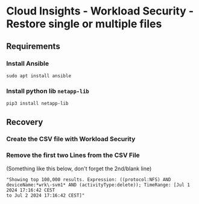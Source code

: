 # Cloud Insights - Workload Security - Restore single or multiple files

## Requirements

### Install Ansible

`sudo apt install ansible`

### Install python lib `netapp-lib`

`pip3 install netapp-lib`

## Recovery

### Create the CSV file with Workload Security

### Remove the first two Lines from the CSV File

(Something like this below, don't forget the 2nd/blank line)

```csv
"Showing top 100,000 results. Expression: ((protocol:NFS) AND deviceName:*wrk\-svm1* AND (activityType:delete)); TimeRange: [Jul 1 2024 17:16:42 CEST
to Jul 2 2024 17:16:42 CEST]"
```
